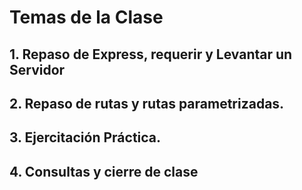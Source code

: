 # Temas de la Clase

## 1. Repaso de Express, requerir y Levantar un Servidor

## 2. Repaso de rutas y rutas parametrizadas.

## 3. Ejercitación Práctica. 

## 4. Consultas y cierre de clase

